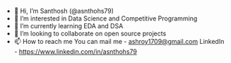 - 👋 Hi, I’m Santhosh (@asnthohs79)
- 👀 I’m interested in Data Science and Competitive Programming
- 🌱 I’m currently learning EDA and DSA 
- 💞️ I’m looking to collaborate on open source projects 
- 📫 How to reach me 
              You can mail me - ashroy1709@gmail.com
              LinkedIn - https://www.linkedin.com/in/asnthohs79

<!---
asnthohs79/asnthohs79 is a ✨ special ✨ repository because its `README.md` (this file) appears on your GitHub profile.
You can click the Preview link to take a look at your changes.
--->
